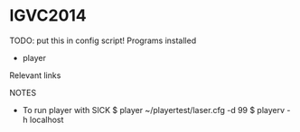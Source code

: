 IGVC2014
========

TODO: put this in config script!
Programs installed
* player

Relevant links

NOTES
* To run player with SICK 
$ player ~/playertest/laser.cfg -d 99
$ playerv -h localhost
